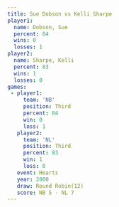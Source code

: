 ```yaml
---
title: Sue Dobson vs Kelli Sharpe
player1:             
  name: Dobson, Sue  
  percent: 84        
  wins: 0            
  losses: 1          
player2:             
  name: Sharpe, Kelli
  percent: 83        
  wins: 1            
  losses: 0          
games:
 - player1:         
     team: 'NB'     
     position: Third
     percent: 84    
     win: 0         
     loss: 1        
   player2:         
     team: 'NL'     
     position: Third
     percent: 83    
     win: 1         
     loss: 0        
   event: Hearts        
   year: 2000           
   draw: Round Robin(12)
   score: NB 5 - NL 7   
---
```

